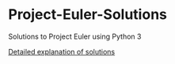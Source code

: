 # Project-Euler-Solutions
Solutions to Project Euler using Python 3

[Detailed explanation of solutions](https://medium.com/@adzo261)
